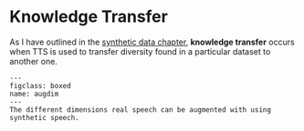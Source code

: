 # Knowledge Transfer

As I have outlined in the [synthetic data chapter](01_other_fields), **knowledge transfer** occurs when TTS is used to transfer diversity found in a particular dataset to another one.

```{figure} ../figures/augdimensions.svg
---
figclass: boxed
name: augdim
---
The different dimensions real speech can be augmented with using synthetic speech.
```
